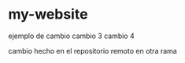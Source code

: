 # my-website

ejemplo de cambio
cambio 3
cambio 4


cambio hecho en el repositorio remoto en otra rama 
